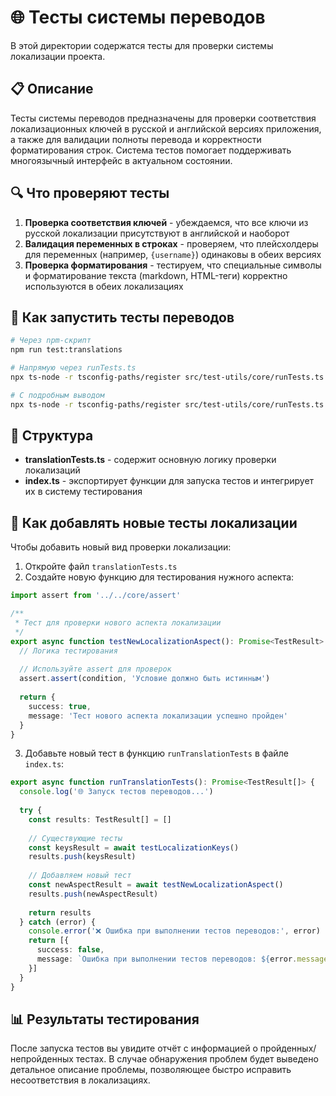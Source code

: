 # 🌐 Тесты системы переводов

В этой директории содержатся тесты для проверки системы локализации проекта.

## 📋 Описание

Тесты системы переводов предназначены для проверки соответствия локализационных ключей в русской и английской версиях приложения, а также для валидации полноты перевода и корректности форматирования строк. Система тестов помогает поддерживать многоязычный интерфейс в актуальном состоянии.

## 🔍 Что проверяют тесты

1. **Проверка соответствия ключей** - убеждаемся, что все ключи из русской локализации присутствуют в английской и наоборот
2. **Валидация переменных в строках** - проверяем, что плейсхолдеры для переменных (например, `{username}`) одинаковы в обеих версиях
3. **Проверка форматирования** - тестируем, что специальные символы и форматирование текста (markdown, HTML-теги) корректно используются в обеих локализациях

## 🚀 Как запустить тесты переводов

```bash
# Через npm-скрипт
npm run test:translations

# Напрямую через runTests.ts
npx ts-node -r tsconfig-paths/register src/test-utils/core/runTests.ts --category=translations

# С подробным выводом
npx ts-node -r tsconfig-paths/register src/test-utils/core/runTests.ts --category=translations --verbose
```

## 📂 Структура

- **translationTests.ts** - содержит основную логику проверки локализаций
- **index.ts** - экспортирует функции для запуска тестов и интегрирует их в систему тестирования

## 🔄 Как добавлять новые тесты локализации

Чтобы добавить новый вид проверки локализации:

1. Откройте файл `translationTests.ts`
2. Создайте новую функцию для тестирования нужного аспекта:

```typescript
import assert from '../../core/assert'

/**
 * Тест для проверки нового аспекта локализации
 */
export async function testNewLocalizationAspect(): Promise<TestResult> {
  // Логика тестирования
  
  // Используйте assert для проверок
  assert.assert(condition, 'Условие должно быть истинным')
  
  return {
    success: true,
    message: 'Тест нового аспекта локализации успешно пройден'
  }
}
```

3. Добавьте новый тест в функцию `runTranslationTests` в файле `index.ts`:

```typescript
export async function runTranslationTests(): Promise<TestResult[]> {
  console.log('🌐 Запуск тестов переводов...')
  
  try {
    const results: TestResult[] = []
    
    // Существующие тесты
    const keysResult = await testLocalizationKeys()
    results.push(keysResult)
    
    // Добавляем новый тест
    const newAspectResult = await testNewLocalizationAspect()
    results.push(newAspectResult)
    
    return results
  } catch (error) {
    console.error('❌ Ошибка при выполнении тестов переводов:', error)
    return [{
      success: false,
      message: `Ошибка при выполнении тестов переводов: ${error.message || String(error)}`
    }]
  }
}
```

## 📊 Результаты тестирования

После запуска тестов вы увидите отчёт с информацией о пройденных/непройденных тестах. В случае обнаружения проблем будет выведено детальное описание проблемы, позволяющее быстро исправить несоответствия в локализациях. 